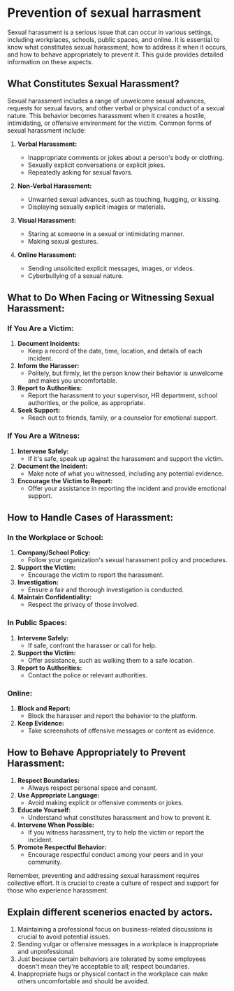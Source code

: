 # Prevention of sexual harrasment

Sexual harassment is a serious issue that can occur in various settings, including workplaces, schools, public spaces, and online. It is essential to know what constitutes sexual harassment, how to address it when it occurs, and how to behave appropriately to prevent it. This guide provides detailed information on these aspects.

## What Constitutes Sexual Harassment?

Sexual harassment includes a range of unwelcome sexual advances, requests for sexual favors, and other verbal or physical conduct of a sexual nature. This behavior becomes harassment when it creates a hostile, intimidating, or offensive environment for the victim. Common forms of sexual harassment include:

1. **Verbal Harassment:**
   - Inappropriate comments or jokes about a person's body or clothing.
   - Sexually explicit conversations or explicit jokes.
   - Repeatedly asking for sexual favors.

2. **Non-Verbal Harassment:**
   - Unwanted sexual advances, such as touching, hugging, or kissing.
   - Displaying sexually explicit images or materials.

3. **Visual Harassment:**
   - Staring at someone in a sexual or intimidating manner.
   - Making sexual gestures.

4. **Online Harassment:**
   - Sending unsolicited explicit messages, images, or videos.
   - Cyberbullying of a sexual nature.

## What to Do When Facing or Witnessing Sexual Harassment:

### If You Are a Victim:
1. **Document Incidents:**
   - Keep a record of the date, time, location, and details of each incident.
2. **Inform the Harasser:**
   - Politely, but firmly, let the person know their behavior is unwelcome and makes you uncomfortable.
3. **Report to Authorities:**
   - Report the harassment to your supervisor, HR department, school authorities, or the police, as appropriate.
4. **Seek Support:**
   - Reach out to friends, family, or a counselor for emotional support.

### If You Are a Witness:
1. **Intervene Safely:**
   - If it's safe, speak up against the harassment and support the victim.
2. **Document the Incident:**
   - Make note of what you witnessed, including any potential evidence.
3. **Encourage the Victim to Report:**
   - Offer your assistance in reporting the incident and provide emotional support.

## How to Handle Cases of Harassment:

### In the Workplace or School:
1. **Company/School Policy:**
   - Follow your organization's sexual harassment policy and procedures.
2. **Support the Victim:**
   - Encourage the victim to report the harassment.
3. **Investigation:**
   - Ensure a fair and thorough investigation is conducted.
4. **Maintain Confidentiality:**
   - Respect the privacy of those involved.

### In Public Spaces:
1. **Intervene Safely:**
   - If safe, confront the harasser or call for help.
2. **Support the Victim:**
   - Offer assistance, such as walking them to a safe location.
3. **Report to Authorities:**
   - Contact the police or relevant authorities.

### Online:
1. **Block and Report:**
   - Block the harasser and report the behavior to the platform.
2. **Keep Evidence:**
   - Take screenshots of offensive messages or content as evidence.

## How to Behave Appropriately to Prevent Harassment:

1. **Respect Boundaries:**
   - Always respect personal space and consent.
2. **Use Appropriate Language:**
   - Avoid making explicit or offensive comments or jokes.
3. **Educate Yourself:**
   - Understand what constitutes harassment and how to prevent it.
4. **Intervene When Possible:**
   - If you witness harassment, try to help the victim or report the incident.
5. **Promote Respectful Behavior:**
   - Encourage respectful conduct among your peers and in your community.

Remember, preventing and addressing sexual harassment requires collective effort. It is crucial to create a culture of respect and support for those who experience harassment.


## Explain different scenerios enacted by actors.

1. Maintaining a professional focus on business-related discussions is crucial to avoid potential issues.
2. Sending vulgar or offensive messages in a workplace is inappropriate and unprofessional.
3. Just because certain behaviors are tolerated by some employees doesn't mean they're acceptable to all; respect boundaries.
4. Inappropriate hugs or physical contact in the workplace can make others uncomfortable and should be avoided.
